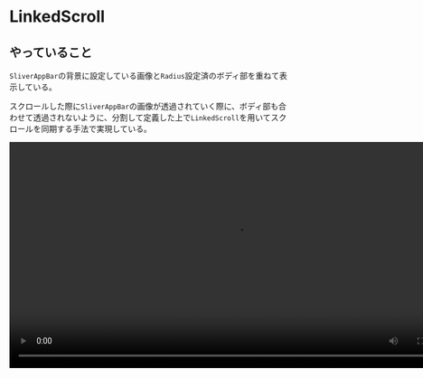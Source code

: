 # LinkedScroll

## やっていること

`SliverAppBar`の背景に設定している画像と`Radius`設定済のボディ部を重ねて表示している。

スクロールした際に`SliverAppBar`の画像が透過されていく際に、ボディ部も合わせて透過されないように、分割して定義した上で`LinkedScroll`を用いてスクロールを同期する手法で実現している。

<video src="https://github.com/user-attachments/assets/878c08dc-4906-4a45-93c4-314d94009fbc" controls="true" height="400"></video>
